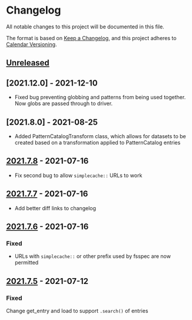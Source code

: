 # Changelog

All notable changes to this project will be documented in this file.

The format is based on [Keep a Changelog](https://keepachangelog.com/en/1.0.0/),
and this project adheres to [Calendar Versioning](https://calver.org/).

## [Unreleased]

## [2021.12.0] - 2021-12-10

- Fixed bug preventing globbing and patterns from being used together. Now globs are
passed through to driver.

## [2021.8.0] - 2021-08-25

- Added PatternCatalogTransform class, which allows for datasets to be created based on a transformation applied to PatternCatalog entries

## [2021.7.8] - 2021-07-16

- Fix second bug to allow `simplecache::` URLs to work

## [2021.7.7] - 2021-07-16

- Add better diff links to changelog

## [2021.7.6] - 2021-07-16

### Fixed

- URLs with `simplecache::` or other prefix used by fsspec are now permitted

## [2021.7.5] - 2021-07-12

### Fixed

Change get_entry and load to support `.search()` of entries

[Unreleased]: https://bitbucket.com/dtnse/intake_pattern_catalog/branches/compare/2021.8.0..main
[2021.7.9]: https://bitbucket.com/dtnse/intake_pattern_catalog/branches/compare/2021.8.0..2021.7.8#commits
[2021.7.8]: https://bitbucket.com/dtnse/intake_pattern_catalog/branches/compare/2021.7.8..2021.7.7#commits
[2021.7.7]: https://bitbucket.com/dtnse/intake_pattern_catalog/branches/compare/2021.7.7..2021.7.6#commits
[2021.7.6]: https://bitbucket.com/dtnse/intake_pattern_catalog/branches/compare/2021.7.6..2021.7.5#commits
[2021.7.5]: https://bitbucket.com/dtnse/intake_pattern_catalog/branches/compare/2021.7.5..2021.7.4#commits
